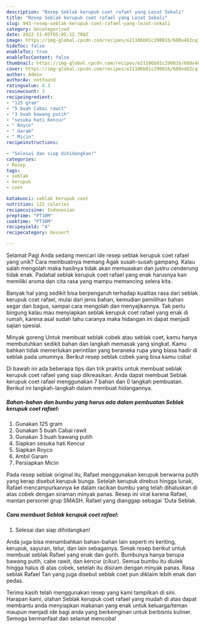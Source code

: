 ```yaml
---
description: "Resep Seblak kerupuk coet rafael yang Lezat Sekali"
title: "Resep Seblak kerupuk coet rafael yang Lezat Sekali"
slug: 943-resep-seblak-kerupuk-coet-rafael-yang-lezat-sekali
category: Uncategorized
date: 2022-11-05T05:05:12.708Z
image: https://img-global.cpcdn.com/recipes/e21106b81c29081b/680x482cq70/seblak-kerupuk-coet-rafael-foto-resep-utama.jpg
hideToc: false
enableToc: true
enableTocContent: false
thumbnail: https://img-global.cpcdn.com/recipes/e21106b81c29081b/680x482cq70/seblak-kerupuk-coet-rafael-foto-resep-utama.jpg
cover: https://img-global.cpcdn.com/recipes/e21106b81c29081b/680x482cq70/seblak-kerupuk-coet-rafael-foto-resep-utama.jpg
author: Admin
authorAv: notfound
ratingvalue: 4.3
reviewcount: 3
recipeingredient:
- "125 gram"
- "5 buah Cabai rawit"
- "3 buah bawang putih"
- "sesuka hati Kencur"
- " Royco"
- " Garam"
- " Micin"
recipeinstructions:

- "Selesai dan siap dihidangkan!"
categories:
- Resep
tags:
- seblak
- kerupuk
- coet

katakunci: seblak kerupuk coet 
nutrition: 122 calories
recipecuisine: Indonesian
preptime: "PT10M"
cooktime: "PT30M"
recipeyield: "4"
recipecategory: Dessert

---
```



Selamat Pagi Anda sedang mencari ide resep seblak kerupuk coet rafael yang unik? Cara membuatnya memang Agak susah-susah gampang. Kalau salah mengolah maka hasilnya tidak akan memuaskan dan justru cenderung tidak enak. Padahal seblak kerupuk coet rafael yang enak harusnya kan memiliki aroma dan cita rasa yang mampu memancing selera kita.


Banyak hal yang sedikit bisa berpengaruh terhadap kualitas rasa dari seblak kerupuk coet rafael, mulai dari jenis bahan, kemudian pemilihan bahan segar dan bagus, sampai cara mengolah dan menyajikannya. Tak perlu bingung kalau mau menyiapkan seblak kerupuk coet rafael yang enak di rumah, karena asal sudah tahu caranya maka hidangan ini dapat menjadi sajian spesial.

Minyak goreng Untuk membuat seblak cobek atau seblak coet, kamu hanya membutuhkan sedikit bahan dan langkah memasak yang singkat. Kamu bahkan tidak memerlukan perintilan yang beraneka rupa yang biasa hadir di seblak pada umumnya. Berikut resep seblak cobek yang bisa kamu coba!


Di bawah ini ada beberapa tips dan trik praktis untuk membuat seblak kerupuk coet rafael yang siap dikreasikan. Anda dapat membuat Seblak kerupuk coet rafael menggunakan 7 bahan dan 0 langkah pembuatan. Berikut ini langkah-langkah dalam membuat hidangannya.

<!--inarticleads1-->

##### Bahan-bahan dan bumbu yang harus ada dalam pembuatan Seblak kerupuk coet rafael:

1. Gunakan 125 gram
1. Gunakan 5 buah Cabai rawit
1. Gunakan 3 buah bawang putih
1. Siapkan sesuka hati Kencur
1. Siapkan  Royco
1. Ambil  Garam
1. Persiapkan  Micin


Pada resep seblak original itu, Rafael menggunakan kerupuk berwarna putih yang kerap disebut kerupuk bunga. Setelah kerupuk direbus hingga lunak, Rafael mencampurkannya ke dalam racikan bumbu yang telah dihaluskan di atas cobek dengan siraman minyak panas. Resep ini viral karena Rafael, mantan personel grup SMASH. Rafael yang dianggap sebagai &#39;Duta Seblak. 

<!--inarticleads2-->

##### Cara membuat Seblak kerupuk coet rafael:


1. Selesai dan siap dihidangkan!

Anda juga bisa menambahkan bahan-bahan lain seperti mi keriting, kerupuk, sayuran, telur, dan lain sebagainya. Simak resep berikut untuk membuat seblak Rafael yang enak dan gurih. Bumbunya hanya berupa bawang putih, cabe rawit, dan kencur (cikur). Semua bumbu itu diulek hingga halus di atas cobek, setelah itu disiram dengan minyak panas. Rasa seblak Rafael Tan yang juga disebut seblak coet pun diklaim lebih enak dan pedas. 

Terima kasih telah menggunakan resep yang kami tampilkan di sini. Harapan kami, olahan Seblak kerupuk coet rafael yang mudah di atas dapat membantu anda menyiapkan makanan yang enak untuk keluarga/teman maupun menjadi ide bagi anda yang berkeinginan untuk berbisnis kuliner. Semoga bermanfaat dan selamat mencoba!
